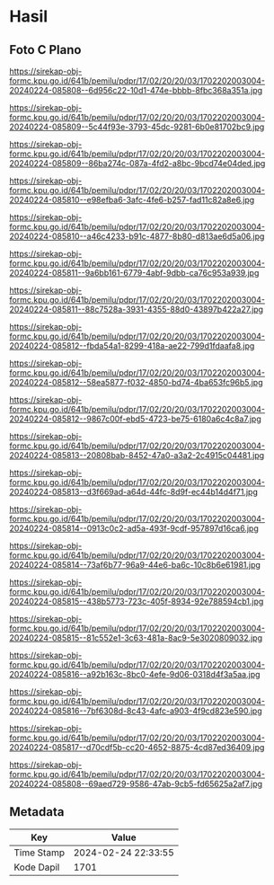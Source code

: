 # Hasil

## Foto C Plano

https://sirekap-obj-formc.kpu.go.id/641b/pemilu/pdpr/17/02/20/20/03/1702202003004-20240224-085808--6d956c22-10d1-474e-bbbb-8fbc368a351a.jpg

https://sirekap-obj-formc.kpu.go.id/641b/pemilu/pdpr/17/02/20/20/03/1702202003004-20240224-085809--5c44f93e-3793-45dc-9281-6b0e81702bc9.jpg

https://sirekap-obj-formc.kpu.go.id/641b/pemilu/pdpr/17/02/20/20/03/1702202003004-20240224-085809--86ba274c-087a-4fd2-a8bc-9bcd74e04ded.jpg

https://sirekap-obj-formc.kpu.go.id/641b/pemilu/pdpr/17/02/20/20/03/1702202003004-20240224-085810--e98efba6-3afc-4fe6-b257-fad11c82a8e6.jpg

https://sirekap-obj-formc.kpu.go.id/641b/pemilu/pdpr/17/02/20/20/03/1702202003004-20240224-085810--a46c4233-b91c-4877-8b80-d813ae6d5a06.jpg

https://sirekap-obj-formc.kpu.go.id/641b/pemilu/pdpr/17/02/20/20/03/1702202003004-20240224-085811--9a6bb161-6779-4abf-9dbb-ca76c953a939.jpg

https://sirekap-obj-formc.kpu.go.id/641b/pemilu/pdpr/17/02/20/20/03/1702202003004-20240224-085811--88c7528a-3931-4355-88d0-43897b422a27.jpg

https://sirekap-obj-formc.kpu.go.id/641b/pemilu/pdpr/17/02/20/20/03/1702202003004-20240224-085812--fbda54a1-8299-418a-ae22-799d1fdaafa8.jpg

https://sirekap-obj-formc.kpu.go.id/641b/pemilu/pdpr/17/02/20/20/03/1702202003004-20240224-085812--58ea5877-f032-4850-bd74-4ba653fc96b5.jpg

https://sirekap-obj-formc.kpu.go.id/641b/pemilu/pdpr/17/02/20/20/03/1702202003004-20240224-085812--9867c00f-ebd5-4723-be75-6180a6c4c8a7.jpg

https://sirekap-obj-formc.kpu.go.id/641b/pemilu/pdpr/17/02/20/20/03/1702202003004-20240224-085813--20808bab-8452-47a0-a3a2-2c4915c04481.jpg

https://sirekap-obj-formc.kpu.go.id/641b/pemilu/pdpr/17/02/20/20/03/1702202003004-20240224-085813--d3f669ad-a64d-44fc-8d9f-ec44b14d4f71.jpg

https://sirekap-obj-formc.kpu.go.id/641b/pemilu/pdpr/17/02/20/20/03/1702202003004-20240224-085814--0913c0c2-ad5a-493f-9cdf-957897d16ca6.jpg

https://sirekap-obj-formc.kpu.go.id/641b/pemilu/pdpr/17/02/20/20/03/1702202003004-20240224-085814--73af6b77-96a9-44e6-ba6c-10c8b6e61981.jpg

https://sirekap-obj-formc.kpu.go.id/641b/pemilu/pdpr/17/02/20/20/03/1702202003004-20240224-085815--438b5773-723c-405f-8934-92e788594cb1.jpg

https://sirekap-obj-formc.kpu.go.id/641b/pemilu/pdpr/17/02/20/20/03/1702202003004-20240224-085815--81c552e1-3c63-481a-8ac9-5e3020809032.jpg

https://sirekap-obj-formc.kpu.go.id/641b/pemilu/pdpr/17/02/20/20/03/1702202003004-20240224-085816--a92b163c-8bc0-4efe-9d06-0318d4f3a5aa.jpg

https://sirekap-obj-formc.kpu.go.id/641b/pemilu/pdpr/17/02/20/20/03/1702202003004-20240224-085816--7bf6308d-8c43-4afc-a903-4f9cd823e590.jpg

https://sirekap-obj-formc.kpu.go.id/641b/pemilu/pdpr/17/02/20/20/03/1702202003004-20240224-085817--d70cdf5b-cc20-4652-8875-4cd87ed36409.jpg

https://sirekap-obj-formc.kpu.go.id/641b/pemilu/pdpr/17/02/20/20/03/1702202003004-20240224-085808--69aed729-9586-47ab-9cb5-fd65625a2af7.jpg


## Metadata

| Key        | Value               |
| ---------- | ------------------- |
| Time Stamp | 2024-02-24 22:33:55 |
| Kode Dapil | 1701                |




